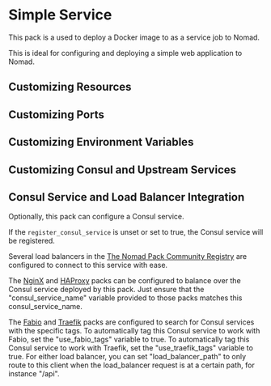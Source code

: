 # Simple Service

This pack is a used to deploy a Docker image to as a service job to Nomad.

This is ideal for configuring and deploying a simple web application to Nomad.

## Customizing Resources

<!-- TODO -->

## Customizing Ports

<!-- TODO -->

## Customizing Environment Variables

<!-- TODO -->

## Customizing Consul and Upstream Services

<!-- TODO -->

## Consul Service and Load Balancer Integration

Optionally, this pack can configure a Consul service.

If the `register_consul_service` is unset or set to true, the Consul service will be registered.

Several load balancers in the [The Nomad Pack Community Registry](../README.md) are configured to connect to
this service with ease.

The [NginX](../nginx/README.md) and [HAProxy](../haproxy/README.md) packs can be configured to balance over the
Consul service deployed by this pack. Just ensure that the "consul_service_name" variable provided to those
packs matches this consul_service_name.

The [Fabio](../fabio/README.md) and [Traefik](../traefik/README.md) packs are configured to search for Consul
services with the specific tags. To automatically tag this Consul service to work with Fabio, set the
"use_fabio_tags" variable to true. To automatically tag this Consul service to work with Traefik, set the
"use_traefik_tags" variable to true. For either load balancer, you can set "load_balancer_path" to only
route to this client when the load_balancer request is at a certain path, for instance "/api".
